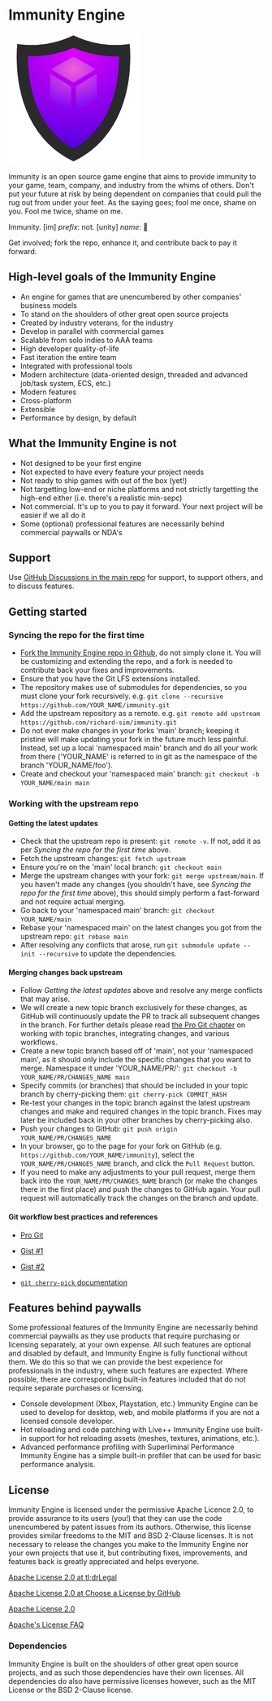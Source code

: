 # Immunity Engine

![Immunity Engine Logo](./logos/immunity-logo-256.png "Immunity Engine")

Immunity is an open source game engine that aims to provide immunity to your game, team, company, and industry from the whims of others. Don't put your future at risk by being dependent on companies that could pull the rug out from under your feet. As the saying goes; fool me once, shame on you. Fool me twice, shame on me.

Immunity. [im] *prefix*: not. [unity] *name*: :poop:

Get involved; fork the repo, enhance it, and contribute back to pay it forward.

## High-level goals of the Immunity Engine

* An engine for games that are unencumbered by other companies' business models
* To stand on the shoulders of other great open source projects
* Created by industry veterans, for the industry
* Develop in parallel with commercial games
* Scalable from solo indies to AAA teams
* High developer quality-of-life
* Fast iteration the entire team
* Integrated with professional tools
* Modern architecture (data-oriented design, threaded and advanced job/task system, ECS, etc.)
* Modern features
* Cross-platform
* Extensible
* Performance by design, by default

## What the Immunity Engine is not

* Not designed to be your first engine
* Not expected to have every feature your project needs
* Not ready to ship games with out of the box (yet!)
* Not targetting low-end or niche platforms and not strictly targetting the high-end either (i.e. there's a realistic min-sepc)
* Not commercial. It's up to you to pay it forward. Your next project will be easier if we all do it
* Some (optional) professional features are necessarily behind commercial paywalls or NDA's

## Support

Use [GitHub Discussions in the main repo](https://github.com/richard-sim/immunity/discussions) for support, to support others, and to discuss features.

## Getting started

### Syncing the repo for the first time

* [Fork the Immunity Engine repo in Github](https://github.com/richard-sim/immunity/fork), do not simply clone it. You will be customizing and extending the repo, and a fork is needed to contribute back your fixes and improvements.
* Ensure that you have the Git LFS extensions installed.
* The repository makes use of submodules for dependencies, so you must clone your fork recursively. e.g. `git clone --recursive https://github.com/YOUR_NAME/immunity.git`
* Add the upstream repository as a remote. e.g. `git remote add upstream https://github.com/richard-sim/immunity.git`
* Do not ever make changes in your forks 'main' branch; keeping it pristine will make updating your fork in the future much less painful. Instead, set up a local 'namespaced main' branch and do all your work from there ('YOUR_NAME' is referred to in git as the namespace of the branch 'YOUR_NAME/foo').
* Create and checkout your 'namespaced main' branch: `git checkout -b YOUR_NAME/main main`

### Working with the upstream repo

#### Getting the latest updates

* Check that the upstream repo is present: `git remote -v`. If not, add it as per *Syncing the repo for the first time* above.
* Fetch the upstream changes: `git fetch upstream`
* Ensure you're on the 'main' local branch: `git checkout main`
* Merge the upstream changes with your fork: `git merge upstream/main`. If you haven't made any changes (you shouldn't have, see *Syncing the repo for the first time* above), this should simply perform a fast-forward and not require actual merging.
* Go back to your 'namespaced main' branch: `git checkout YOUR_NAME/main`
* Rebase your 'namespaced main' on the latest changes you got from the upstream repo: `git rebase main`
* After resolving any conflicts that arose, run `git submodule update --init --recursive` to update the dependencies.

#### Merging changes back upstream

* Follow *Getting the latest updates* above and resolve any merge conflicts that may arise.
* We will create a new topic branch exclusively for these changes, as GitHub will continuously update the PR to track all subsequent changes in the branch. For further details please read [the Pro Git chapter](https://git-scm.com/book/en/v2/Distributed-Git-Maintaining-a-Project#_working_in_topic_branches) on working with topic branches, integrating changes, and various workflows.
* Create a new topic branch based off of 'main', not your 'namespaced main', as it should only include the specific changes that you want to merge. Namespace it under 'YOUR_NAME/PR/': `git checkout -b YOUR_NAME/PR/CHANGES_NAME main`
* Specify commits (or branches) that should be included in your topic branch by cherry-picking them: `git cherry-pick COMMIT_HASH`
* Re-test your changes in the topic branch against the latest upstream changes and make and required changes in the topic branch. Fixes may later be included back in your other branches by cherry-picking also.
* Push your changes to GitHub: `git push origin YOUR_NAME/PR/CHANGES_NAME`
* In your browser, go to the page for your fork on GitHub (e.g. `https://github.com/YOUR_NAME/immunity`), select the `YOUR_NAME/PR/CHANGES_NAME` branch, and click the `Pull Request` button.
* If you need to make any adjustments to your pull request, merge them back into the `YOUR_NAME/PR/CHANGES_NAME` branch (or make the changes there in the first place) and push the changes to GitHub again. Your pull request will automatically track the changes on the branch and update.

#### Git workflow best practices and references

* [Pro Git](https://git-scm.com/book/en/v2/Distributed-Git-Maintaining-a-Project#_working_in_topic_branches)
* [Gist #1](https://gist.github.com/james-priest/74188772ef2a6f8d7132d0b9dc065f9c)
* [Gist #2](https://gist.github.com/Chaser324/ce0505fbed06b947d962)

* [`git cherry-pick` documentation](https://git-scm.com/docs/git-cherry-pick)

## Features behind paywalls

Some professional features of the Immunity Engine are necessarily behind commercial paywalls as they use products that require purchasing or licensing separately, at your own expense. All such features are optional and disabled by default, and Immunity Engine is fully functional without them. We do this so that we can provide the best experience for professionals in the industry, where such features are expected. Where possible, there are corresponding built-in features included that do not require separate purchases or licensing.

* Console development (Xbox, Playstation, etc.)
  Immunity Engine can be used to develop for desktop, web, and mobile platforms if you are not a licensed console developer.
* Hot reloading and code patching with Live++
  Immunity Engine use built-in support for hot reloading assets (meshes, textures, animations, etc.).
* Advanced performance profiling with Superliminal Performance
  Immunity Engine has a simple built-in profiler that can be used for basic performance analysis.

## License

Immunity Engine is licensed under the permissive Apache Licence 2.0, to provide assurance to its users (you!) that they can use the code unencumbered by patent issues from its authors. Otherwise, this license provides similar freedoms to the MIT and BSD 2-Clause licenses. It is not necessary to release the changes you make to the Immunity Engine nor your own projects that use it, but contributing fixes, improvements, and features back is greatly appreciated and helps everyone.


[Apache License 2.0 at tl;drLegal](https://www.tldrlegal.com/license/apache-license-2-0-apache-2-0)

[Apache License 2.0 at Choose a License by GitHub](https://choosealicense.com/licenses/apache-2.0/)



[Apache License 2.0](https://apache.org/licenses/LICENSE-2.0.txt)

[Apache's License FAQ](https://apache.org/foundation/license-faq.html)

### Dependencies

Immunity Engine is built on the shoulders of other great open source projects, and as such those dependencies have their own licenses. All dependencies do also have permissive licenses however, such as the MIT License or the BSD 2-Clause license.

